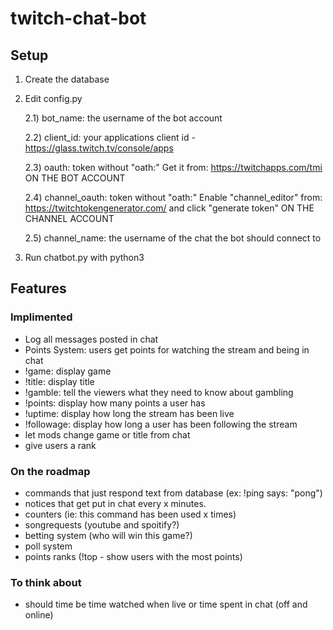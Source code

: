 # twitch-chat-bot

## Setup
1) Create the database
2) Edit config.py

	2.1) bot_name: the username of the bot account
	
	2.2) client_id: your applications client id - https://glass.twitch.tv/console/apps
	
	2.3) oauth: token without "oath:"
	Get it from: https://twitchapps.com/tmi ON THE BOT ACCOUNT
	
	2.4) channel_oauth: token without "oath:"
	Enable "channel_editor" from: https://twitchtokengenerator.com/ and click "generate token" ON THE CHANNEL ACCOUNT

	2.5) channel_name: the username of the chat the bot should connect to
	
3) Run chatbot.py with python3

## Features

### Implimented

- Log all messages posted in chat
- Points System: users get points for watching the stream and being in chat
- !game: display game
- !title: display title
- !gamble: tell the viewers what they need to know about gambling
- !points: display how many points a user has
- !uptime: display how long the stream has been live
- !followage: display how long a user has been following the stream
- let mods change game or title from chat
- give users a rank

### On the roadmap

- commands that just respond text from database (ex: !ping says: "pong")
- notices that get put in chat every x minutes.
- counters (ie: this command has been used x times)
- songrequests (youtube and spoitify?)
- betting system (who will win this game?)
- poll system
- points ranks (!top - show users with the most points)

### To think about
- should time be time watched when live or time spent in chat (off and online)